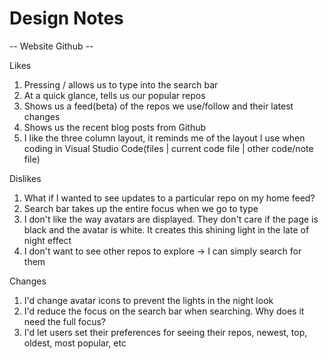 # Design Notes
-- Website Github --

Likes
1. Pressing / allows us to type into the search bar
2. At a quick glance, tells us our popular repos
3. Shows us a feed(beta) of the repos we use/follow and their latest changes
4. Shows us the recent blog posts from Github
5. I like the three column layout, it reminds me of the layout I use when coding in Visual Studio Code(files | current code file | other code/note file)

Dislikes
1. What if I wanted to see  updates to a particular repo on my home feed?
2. Search bar takes up the entire focus when we go to type
3. I don't like the way avatars are displayed.  They don't care if the page is black and the avatar is white.  It creates this shining light in the late of night effect
4. I don't want to see other repos to explore -> I can simply search for them

Changes
1. I'd change avatar icons to prevent the lights in the night look
2. I'd reduce the focus on the search bar when searching.  Why does it need the full focus?
3. I'd let users set their preferences for seeing their repos, newest, top, oldest, most popular, etc

